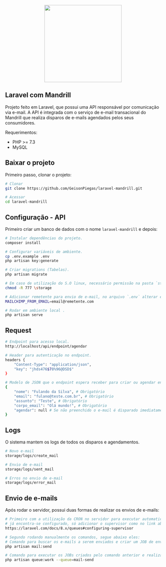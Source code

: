 <p align="center"><a href="https://laravel.com" target="_blank"><img src="https://raw.githubusercontent.com/laravel/art/master/logo-lockup/5%20SVG/2%20CMYK/1%20Full%20Color/laravel-logolockup-cmyk-red.svg" width="250"></a></p>

## Laravel com Mandrill

Projeto feito em Laravel, que possui uma API responsável por comunicação via e-mail. A API é integrada com o serviço de e-mail transacional do Mandrill que realiza disparos de e-mails agendados pelos seus consumidores.

Requerimentos:
- PHP >= 7.3
- MySQL

## Baixar o projeto
Primeiro passo, clonar o projeto:
``` bash
# Clonar
git clone https://github.com/GeisonPiegas/laravel-mandrill.git

# Acessar
cd laravel-mandrill
```

## Configuração - API
Primeiro criar um banco de dados com o nome `laravel-mandrill` e depois:
``` bash
# Instalar dependências do projeto.
composer install

# Configurar variáveis de ambiente.
cp .env.example .env
php artisan key:generate

# Criar migrations (Tabelas).
php artisan migrate

# Em caso de utilização do S.O linux, necessário permissão na pasta `storage` para os logs.
chmod -R 777 \storage

# Adicionar remetente para envio de e-mail, no arquivo `.env` alterar email@remetente.com pelo e-mail do remetente.
MAILCHIMP_FROM_EMAIL=email@remetente.com

# Rodar em ambiente local .
php artisan serve
```

## Request
``` bash
# Endpoint para acesso local.
http://localhost/api/endpoint/agendar

# Header para autenticação no endpoint.
headers {
    "Content-Type": "application/json",
    "key": "jhds476$78%96@DSD$"
}

# Modelo de JSON que o endpoint espera receber para criar ou agendar envio de e-mail.
{
	"nome": "Fulando da Silva", # Obrigatório
	"email": "fulano@teste.com.br", # Obrigatório
	"assunto": "Teste", # Obrigatório
	"corpo_email": "Olá mundo!", # Obrigatório
	"agendar": null # Se não preenchido o e-mail é disparado imediatamente, e se preenchido, o sistema agenda o disparo.
}
```

## Logs
O sistema mantem os logs de todos os disparos e agendamentos.

``` bash
# Novo e-mail
storage/logs/create_mail

# Envio de e-mail
storage/logs/sent_mail

# Erros no envio de e-mail
storage/logs/error_mail
```

## Envio de e-mails
Após rodar o servidor, possui duas formas de realizar os envios de e-mails:
``` bash
# Primeiro com a utilização da CRON no servidor para executar automaticamente os comandos, 
# já encontra-se configurado, só adicionar o supervisor como no link abaixo.
https://laravel.com/docs/8.x/queues#configuring-supervisor

# Segundo rodando manualmente os comandos, segue abaixo eles:
# Comando para buscar os e-mails a serem enviados e criar um JOB de envio.
php artisan mail:send

# Comando para executar os JOBs criados pelo comando anterior e realizar os envios.
php artisan queue:work --queue=mail-send
```
